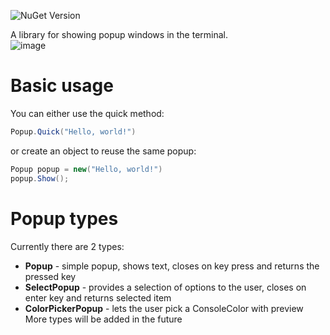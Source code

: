 ![NuGet Version](https://img.shields.io/nuget/v/PopupLib)


A library for showing popup windows in the terminal.  
![image](https://private-user-images.githubusercontent.com/145489575/442511978-1c940825-c92f-457d-b339-2cf6d1aeef91.png?jwt=eyJhbGciOiJIUzI1NiIsInR5cCI6IkpXVCJ9.eyJpc3MiOiJnaXRodWIuY29tIiwiYXVkIjoicmF3LmdpdGh1YnVzZXJjb250ZW50LmNvbSIsImtleSI6ImtleTUiLCJleHAiOjE3NDY5NzU0NjEsIm5iZiI6MTc0Njk3NTE2MSwicGF0aCI6Ii8xNDU0ODk1NzUvNDQyNTExOTc4LTFjOTQwODI1LWM5MmYtNDU3ZC1iMzM5LTJjZjZkMWFlZWY5MS5wbmc_WC1BbXotQWxnb3JpdGhtPUFXUzQtSE1BQy1TSEEyNTYmWC1BbXotQ3JlZGVudGlhbD1BS0lBVkNPRFlMU0E1M1BRSzRaQSUyRjIwMjUwNTExJTJGdXMtZWFzdC0xJTJGczMlMkZhd3M0X3JlcXVlc3QmWC1BbXotRGF0ZT0yMDI1MDUxMVQxNDUyNDFaJlgtQW16LUV4cGlyZXM9MzAwJlgtQW16LVNpZ25hdHVyZT0yNDhiMDc4YTU1MTgzMWRkMmE2MDcwNDIzZTU0YjhlODlmZTA4ZDU0ODNhNTJhNTFmODQ1Yzg3OGRmM2U4YTFlJlgtQW16LVNpZ25lZEhlYWRlcnM9aG9zdCJ9.0x4H9VlWce_RCH-GjQgeQJDFVwz3tGD3Iyi_vJZHEHE)
# Basic usage
You can either use the quick method:
```cs
Popup.Quick("Hello, world!")
```
or create an object to reuse the same popup:
```cs
Popup popup = new("Hello, world!")
popup.Show();
```
# Popup types
Currently there are 2 types:
- **Popup** - simple popup, shows text, closes on key press and returns the pressed key
- **SelectPopup** - provides a selection of options to the user, closes on enter key and returns selected item
- **ColorPickerPopup** - lets the user pick a ConsoleColor with preview
More types will be added in the future
